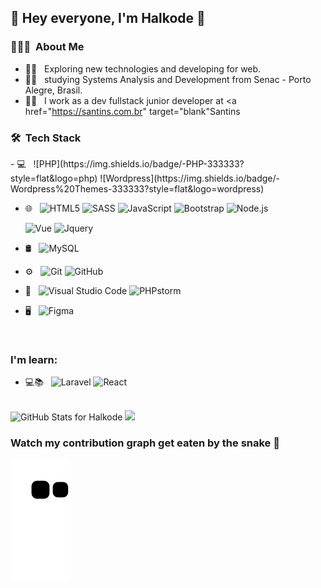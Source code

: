 ## 👋 Hey everyone, I'm Halkode 👋

<h3> 👨🏻‍💻 &nbsp;About Me </h3>

- 🕵️‍♂️ &nbsp; Exploring new technologies and developing for web.
- 🧑‍🎓 &nbsp; studying Systems Analysis and Development from Senac - Porto Alegre, Brasil.
- 🧑‍💻 &nbsp; I work as a dev fullstack junior developer at <a href="https://santins.com.br" target="blank"Santins</a>


<h3> 🛠 &nbsp;Tech Stack</h3>
- 💻 &nbsp;
  ![PHP](https://img.shields.io/badge/-PHP-333333?style=flat&logo=php)
  ![Wordpress](https://img.shields.io/badge/-Wordpress%20Themes-333333?style=flat&logo=wordpress)

- 🌐 &nbsp;
  ![HTML5](https://img.shields.io/badge/-HTML5-333333?style=flat&logo=HTML5)
  ![SASS](https://img.shields.io/badge/-SASS-333333?style=flat&logo=sass)
  ![JavaScript](https://img.shields.io/badge/-JavaScript-333333?style=flat&logo=javascript)
  ![Bootstrap](https://img.shields.io/badge/-Bootstrap-333333?style=flat&logo=bootstrap&logoColor=563D7C)
  ![Node.js](https://img.shields.io/badge/-Node.js-333333?style=flat&logo=node.js)

  ![Vue](https://img.shields.io/badge/-Vue-333333?style=flat&logo=vue.js)
  ![Jquery](https://img.shields.io/badge/-JQuery-333333?style=flat&logo=jquery)

- 🛢 &nbsp;
  ![MySQL](https://img.shields.io/badge/-MySQL-333333?style=flat&logo=mysql)
  
- ⚙️ &nbsp;
  ![Git](https://img.shields.io/badge/-Git-333333?style=flat&logo=git)
  ![GitHub](https://img.shields.io/badge/-GitHub-333333?style=flat&logo=github)

- 🔧 &nbsp;
  ![Visual Studio Code](https://img.shields.io/badge/-Visual%20Studio%20Code-333333?style=flat&logo=visual-studio-code&logoColor=007ACC)
  ![PHPstorm](https://img.shields.io/badge/-PHPstorm-333333?style=flat&logo=phpstorm)

- 🖥 &nbsp;
  ![Figma](https://img.shields.io/badge/-Figma-333333?style=flat&logo=figma)

<br/>

### I'm learn:

- 💻📚 &nbsp;
![Laravel](https://img.shields.io/badge/-Laravel-333333?style=flat&logo=laravel)
![React](https://img.shields.io/badge/-React-333333?style=flat&logo=react)


<br/>

<img src="https://github-readme-stats.vercel.app/api?username=halkode&show_icons=true&include_all_commits=true&count_private=true&theme=dark&layout=compact" alt="GitHub Stats for Halkode" width="700">

<img src="https://github-readme-streak-stats.herokuapp.com?user=halkode&theme=dark" width="700">


### Watch my contribution graph get eaten by the snake 🐍

![halkode snake gif](https://github.com/halkode/halkode/blob/output/github-contribution-grid-snake.svg)
